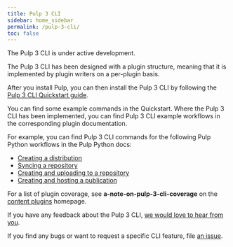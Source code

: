 ```yaml
---
title: Pulp 3 CLI
sidebar: home_sidebar
permalink: /pulp-3-cli/
toc: false
---
```


The Pulp 3 CLI is under active development.

The Pulp 3 CLI has been designed with a plugin structure, meaning that it is implemented by plugin writers on a per-plugin basis.

After you install Pulp, you can then install the Pulp 3 CLI by following the [Pulp 3 CLI Quickstart guide](https://docs.pulpproject.org/pulp_cli/quickstart.html).

You can find some example commands in the Quickstart. Where the Pulp 3 CLI has been implemented, you can find Pulp 3 CLI example workflows in the corresponding plugin documentation.

For example, you can find Pulp 3 CLI commands for the following Pulp Python workflows in the Pulp Python docs:

* [Creating a distribution](https://docs.pulpproject.org/pulp_python/workflows/pypi.html#create-a-distribution)
* [Syncing a repository](https://docs.pulpproject.org/pulp_python/workflows/sync.html)
* [Creating and uploading to a repository](https://docs.pulpproject.org/pulp_python/workflows/upload.html)
* [Creating and hosting a publication](https://docs.pulpproject.org/pulp_python/workflows/publish.html)

For a list of plugin coverage, see **a-note-on-pulp-3-cli-coverage** on the [content plugins](/content-plugins/) homepage.

If you have any feedback about the Pulp 3 CLI, [we would love to hear from you](https://forms.gle/NirgdhxvaoTucfBA6).

If you find any bugs or want to request a specific CLI feature, file [an issue](https://github.com/pulp/pulp-cli/issues).
